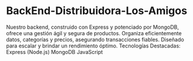 # BackEnd-Distribuidora-Los-Amigos
Nuestro backend, construido con Express y potenciado por MongoDB, ofrece una gestión ágil y segura de productos. Organiza eficientemente datos, categorías y precios, asegurando transacciones fiables. Diseñado para escalar y brindar un rendimiento óptimo.  Tecnologías Destacadas:      Express (Node.js)     MongoDB     JavaScript
